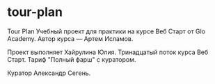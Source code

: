 # tour-plan

Tour Plan
Учебный проект для практики на курсе Веб Старт от Glo Academy. Автор курса — Артем Исламов.

Проект выполняет
Хайрулина Юлия. Тринадцатый поток курса Веб Старт. Тариф "Полный фарш" с куратором.

Куратор
Александр Сегень.
